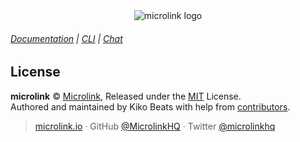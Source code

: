 <div align="center">
  <img src="https://cdn.microlink.io/banner/mql.png" alt="microlink logo">
</div>

###### [Documentation](https://microlink.io/docs/mql) | [CLI](https://github.com/microlinkhq/mql-cli) | [Chat](https://microlink.io/chat)

## License

**microlink** © [Microlink](https://microlink.io), Released under the [MIT](https://github.com/microlinkhq/sdk/blob/master/LICENSE.md) License.<br>
Authored and maintained by Kiko Beats with help from [contributors](https://github.com/microlinkhq/sdk/contributors).

> [microlink.io](https://microlink.io) · GitHub [@MicrolinkHQ](https://github.com/microlinkhq) · Twitter [@microlinkhq](https://twitter.com/microlinkhq)
